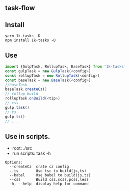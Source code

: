 ## task-flow

## Install

```shell
yarn 1k-tasks -D
npm install 1k-tasks -D
```

## Use
```javascript
import {GulpTask, RollupTask, BaseTask} from '1k-tasks'
const gulpTask = new GulpTask(<config>)
const rollupTask = new RollupTask(<config>)
const baseTask = new BaseTask(<config>)
//baseTask
baseTask.createCz()
// rollup build
rollupTask.onBuild(<tip>)
// css
gulp.task()
// ts
gulp.ts()
// ...
```

## Use in scripts.
- root: ./src
- run scripts: task -h
```
Options:
  --createCz  crate cz config
  --ts        Use tsc to build(js,ts)
  --babel     Use babel to build(js,ts)
  --css       Build css,scss,pcss,less
  -h, --help  display help for command
```

